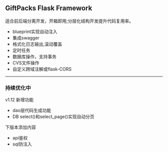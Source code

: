 ## GiftPacks Flask Framework
适合前后端分离开发，开箱即用;分层化结构开发提升代码复用率。

- blueprint实现自动注入
- 集成swagger
- 格式化日志输出,滚动覆盖
- 定时任务
- 数据库操作，支持事务
- CVS文件操作
- 自定义跨域注解或flask-CORS


----
### 持续优化中
v1.12 新增功能
- dao层代码生成功能
- DB select()和select_page()实现自动分页

下版本添加内容
- api鉴权
- sql防注入

